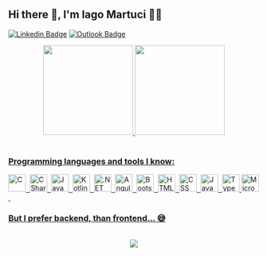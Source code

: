 ## Hi there 👋, I'm Iago Martuci 👨‍💻

[![Linkedin Badge](https://img.shields.io/badge/-LinkedIn-blue?style=flat-square&logo=Linkedin&logoColor=white)](https://www.linkedin.com/in/iagomartuci/)
[![Outlook Badge](https://img.shields.io/badge/Outlook-blue?style=flat-square&logo=microsoft-outlook&logoColor=white)](mailto:imdev@outlook.com.br)

<div align="center">
<a href="https://github.com/IagoMartuci">
<img height="180em" src="https://github-readme-stats.vercel.app/api/top-langs/?username=IagoMartuci&layout=compact&langs_count=7&theme=default&bg_color=00000000&border_color=00000000&text_color=2aa889&title_color=00AEFF&icon_color=ffb74d"/>
<img height="180em" src="https://github-readme-stats.vercel.app/api?username=IagoMartuci&show_icons=true&theme=default&include_all_commits=true&count_private=true&bg_color=00000000&border_color=00000000&text_color=2aa889&title_color=00AEFF&icon_color=ffb74d"/>
</div>
<br>

### Programming languages and tools I know:
<img src="https://cdn.worldvectorlogo.com/logos/c-1.svg" title="C" alt="C" width="35" height="35"/>&nbsp;
<img src="https://cdn.worldvectorlogo.com/logos/c--4.svg" title="C#" alt="CSharp" width="35" height="35"/>&nbsp;
<img src="https://cdn.worldvectorlogo.com/logos/java-4.svg" title="Java" alt="Java" width="35" height="35"/>&nbsp;
<img src="https://cdn.worldvectorlogo.com/logos/kotlin-1.svg" title="Kotlin" alt="Kotlin" width="35" height="35"/>&nbsp;
<img src="https://lightningchart.com/wp-content/uploads/images/icons/maui-logo.svg" title=".NET MAUI" alt=".NET MAUI" width="35" height="35"/>&nbsp;
<img src="https://cdn.worldvectorlogo.com/logos/angular-icon-1.svg" title="Angular" alt="Angular" width="35" height="35"/>&nbsp;
<img src="https://cdn.worldvectorlogo.com/logos/bootstrap-4.svg" title="Bootstrap" alt="Bootstrap" width="35" height="35"/>&nbsp;
<img src="https://cdn.worldvectorlogo.com/logos/html-1.svg" title="HTML" alt="HTML" width="35" height="35"/>&nbsp;
<img src="https://cdn.worldvectorlogo.com/logos/css-3.svg" title="CSS" alt="CSS" width="35" height="35"/>&nbsp;
<img src="https://cdn.worldvectorlogo.com/logos/logo-javascript.svg" title="JavaScript" alt="JavaScript" width="35" height="35"/>&nbsp;
<img src="https://cdn.worldvectorlogo.com/logos/typescript.svg" title="TypeScript" alt="TypeScript" width="35" height="35"/>
<img src="https://www.freeiconspng.com/uploads/sql-server-icon-png-1.png" title="Microsoft SQL Server" alt="Microsoft SQL Server" width="35" height="35"/>&nbsp;
  
### But I prefer backend, than frontend... 😅
<br>

<div align="center">
  <img src="https://profile-counter.glitch.me/IagoMartuci/count.svg" />
</div>
